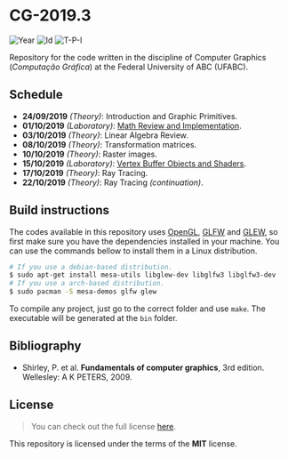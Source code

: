 # CG-2019.3
![Year][year] ![Id][id] ![T-P-I][tpi]

Repository for the code written in the discipline of
Computer Graphics (*Computação Gráfica*) at the
Federal University of ABC (UFABC).

[year]: https://flat.badgen.net/badge/year/2019.3/blue
[id]: https://flat.badgen.net/badge/id/MCTA008-13/orange
[tpi]: https://flat.badgen.net/badge/T-P-I/3-1-4/grey

## Schedule

- **24/09/2019** *(Theory)*: Introduction and Graphic Primitives.
- **01/10/2019** *(Laboratory)*: [Math Review and Implementation].
- **03/10/2019** *(Theory)*: Linear Algebra Review.
- **08/10/2019** *(Theory)*: Transformation matrices.
- **10/10/2019** *(Theory)*: Raster images.
- **15/10/2019** *(Laboratory)*: [Vertex Buffer Objects and Shaders].
- **17/10/2019** *(Theory)*: Ray Tracing.
- **22/10/2019** *(Theory)*: Ray Tracing *(continuation)*.

[Math Review and Implementation]: laboratory/2019.10.01/
[Vertex Buffer Objects and Shaders]: laboratory/2019.10.15/

## Build instructions

The codes available in this repository uses [OpenGL], [GLFW] and [GLEW], so
first make sure you have the dependencies installed in your machine. You
can use the commands bellow to install them in a Linux distribution.

```bash
# If you use a debian-based distribution.
$ sudo apt-get install mesa-utils libglew-dev libglfw3 libglfw3-dev
# If you use a arch-based distribution.
$ sudo pacman -S mesa-demos glfw glew
```

To compile any project, just go to the correct folder and use `make`.
The executable will be generated at the `bin` folder.

[OpenGL]: https://www.opengl.org/
[GLFW]: https://www.glfw.org/download.html
[GLEW]: http://glew.sourceforge.net/

## Bibliography

- Shirley, P. et al. **Fundamentals of computer graphics**, 3rd edition.
  Wellesley: A K PETERS, 2009.

## License

> You can check out the full license [here](LICENSE).

This repository is licensed under the terms of the **MIT** license.
